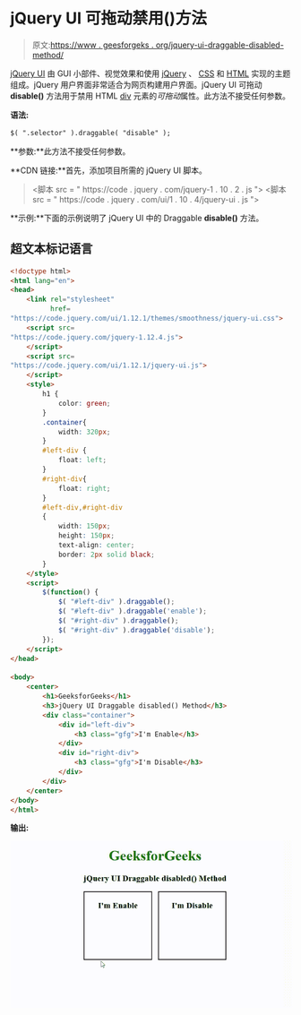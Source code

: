 # jQuery UI 可拖动禁用()方法

> 原文:[https://www . geesforgeks . org/jquery-ui-draggable-disabled-method/](https://www.geeksforgeeks.org/jquery-ui-draggable-disabled-method/)

[jQuery UI](https://www.geeksforgeeks.org/jquery-ui-introduction/) 由 GUI 小部件、视觉效果和使用 [jQuery](https://www.geeksforgeeks.org/jquery-tutorials/) 、 [CSS](https://www.geeksforgeeks.org/css-tutorials/) 和 [HTML](https://www.geeksforgeeks.org/html-tutorials/) 实现的主题组成。jQuery 用户界面非常适合为网页构建用户界面。jQuery UI 可拖动 **disable()** 方法用于禁用 HTML [div](https://www.geeksforgeeks.org/div-tag-html/) 元素的*可拖动*属性。此方法不接受任何参数。

**语法:**

```html
$( ".selector" ).draggable( "disable" );
```

**参数:**此方法不接受任何参数。

**CDN 链接:**首先，添加项目所需的 jQuery UI 脚本。

> <link href="”https://code.jquery.com/ui/1.10.4/themes/ui-lightness/jquery-ui.css”" rel="”stylesheet”">
> <脚本 src = " https://code . jquery . com/jquery-1 . 10 . 2 . js "></脚本>
> <脚本 src = " https://code . jquery . com/ui/1 . 10 . 4/jquery-ui . js "></脚本>

**示例:**下面的示例说明了 jQuery UI 中的 Draggable **disable()** 方法。

## 超文本标记语言

```html
<!doctype html>
<html lang="en">
<head>
    <link rel="stylesheet"
          href=
"https://code.jquery.com/ui/1.12.1/themes/smoothness/jquery-ui.css">
    <script src=
"https://code.jquery.com/jquery-1.12.4.js">
    </script>
    <script src=
"https://code.jquery.com/ui/1.12.1/jquery-ui.js">
    </script>
    <style>
        h1 {
            color: green;
        }
        .container{
            width: 320px;
        }
        #left-div {
            float: left;
        }
        #right-div{
            float: right;
        }
        #left-div,#right-div
        {
            width: 150px;
            height: 150px;
            text-align: center;
            border: 2px solid black;
        }
    </style>
    <script>
        $(function() {
            $( "#left-div" ).draggable();
            $( "#left-div" ).draggable('enable');
            $( "#right-div" ).draggable();
            $( "#right-div" ).draggable('disable');    
        });
    </script>
</head>

<body>
    <center>
        <h1>GeeksforGeeks</h1>
        <h3>jQuery UI Draggable disabled() Method</h3>
        <div class="container">
            <div id="left-div">
                <h3 class="gfg">I'm Enable</h3>
            </div>
            <div id="right-div">
                <h3 class="gfg">I'm Disable</h3>
            </div>
        </div>
    </center>
</body>
</html>
```

**输出:**

![jQuery UI Draggable disabled() Method](img/38a126ed31acebec0ea2b27a6cc51175.png)